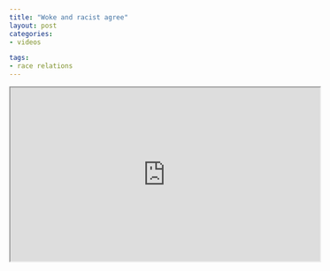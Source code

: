 ```yaml
---
title: "Woke and racist agree"
layout: post
categories:
- videos

tags:
- race relations
---
```


<iframe width="560" height="315" src="https://www.youtube.com/embed/Ev373c7wSRg?si=zZz6FcUREMUd2RtG" title="Woke and racist agree" allow="accelerometer; autoplay; clipboard-write; encrypted-media; gyroscope; picture-in-picture; web-share" referrerpolicy="strict-origin-when-cross-origin" allowfullscreen></iframe>
